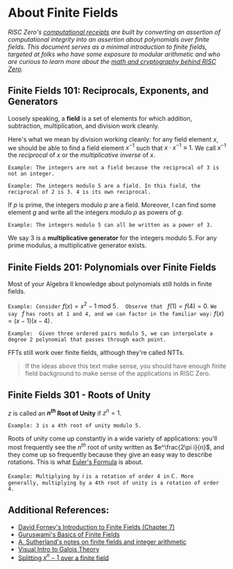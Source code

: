 # About Finite Fields 
*RISC Zero's [computational receipts](../explainers/proof-system/what_is_a_receipt.md) are built by converting an assertion of computational integrity into an assertion about polynomials over finite fields. This document serves as a minimal introduction to finite fields, targeted at folks who have some exposure to modular arithmetic and who are curious to learn more about the [math and cryptography behind RISC Zero](../explainers/proof-system/constructing-a-seal.md).*  

## Finite Fields 101: Reciprocals, Exponents, and Generators
Loosely speaking, a **field** is a set of elements for which addition, subtraction, multiplication, and division work cleanly.  

Here's what we mean by division working cleanly: for any field element $x$, we should be able to find a field element $x^{-1}$ such that $x\cdot x^{-1}\equiv1.$ We call $x^{-1}$ the *reciprocal* of $x$ or the *multiplicative inverse* of $x$. 

`Example: The integers are not a field because the reciprocal of 3 is not an integer.`

`Example: The integers modulo 5 are a field. In this field, the reciprocal of 2 is 3. 4 is its own reciprocal.`

If $p$ is prime, the integers modulo $p$ are a field. Moreover, I can find some element $g$ and write all the integers modulo $p$ as powers of $g$. 

`Example: The integers modulo 5 can all be written as a power of 3.`

We say $3$ is a **multiplicative generator** for the integers modulo 5. For any prime modulus, a multiplicative generator exists.

## Finite Fields 201: Polynomials over Finite Fields
Most of your Algebra II knowledge about polynomials still holds in finite fields. 

`Example: Consider` $f(x)=x^2-1\text{ mod }5$`.  Observe that ` $f(1)=f(4)=0.$ `We say ` $f$ `has roots at 1 and 4, and we can factor in the familiar way:` $f(x)=(x-1)(x-4)$`.`

`Example: 
Given three ordered pairs modulo 5, we can interpolate a degree 2 polynomial that passes through each point.`

FFTs still work over finite fields, although they're called NTTs. 

>If the ideas above this text make sense, you should have enough finite field background to make sense of the applications in RISC Zero.

## Finite Fields 301 - Roots of Unity

$z$ is called an **$n^{th}$ Root of Unity** if $z^n=1$. 

`Example: 3 is a 4th root of unity modulo 5.`

Roots of unity come up constantly in a wide variety of applications: you'll most frequently see the $n^{th}$ root of unity written as $e^\frac{2\pi i}{n}$, and they come up so frequently because they give an easy way to describe rotations. This is what [Euler's Formula](https://www.youtube.com/watch?v=mvmuCPvRoWQ) is about. 

`Example: Multiplying by `$i$ ` is a rotation of order 4 in ` $\mathbb{C}$`. More generally, multiplying by a 4th root of unity is a rotation of order 4.`

## Additional References:
- [David Forney's Introduction to Finite Fields (Chapter 7)](https://ocw.mit.edu/courses/6-451-principles-of-digital-communication-ii-spring-2005/pages/readings-and-lecture-notes/)
- [Guruswami's Basics of Finite Fields](http://www.cs.cmu.edu/~venkatg/teaching/codingtheory-au14/notes/finite-fields.pdf)
- [A. Sutherland's notes on finite fields and integer arithmetic](https://math.mit.edu/classes/18.783/2017/LectureNotes3.pdf)
- [Visual Intro to Galois Theory](https://www.youtube.com/watch?v=Ct2fyigNgPY)
- [Splitting $x^{n}-1$ over a finite field](https://math.stackexchange.com/questions/2511486/)
